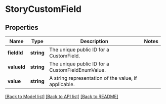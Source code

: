 # StoryCustomField

## Properties
Name | Type | Description | Notes
------------ | ------------- | ------------- | -------------
**fieldId** | **string** | The unique public ID for a CustomField. | 
**valueId** | **string** | The unique public ID for a CustomFieldEnumValue. | 
**value** | **string** | A string representation of the value, if applicable. | 

[[Back to Model list]](../../README.md#documentation-for-models) [[Back to API list]](../../README.md#documentation-for-api-endpoints) [[Back to README]](../../README.md)

